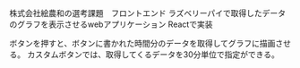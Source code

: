株式会社絵農和の選考課題　フロントエンド
ラズベリーパイで取得したデータのグラフを表示させるwebアプリケーション Reactで実装

ボタンを押すと、ボタンに書かれた時間分のデータを取得してグラフに描画させる。 カスタムボタンでは、取得してくるデータを30分単位で指定ができる。
